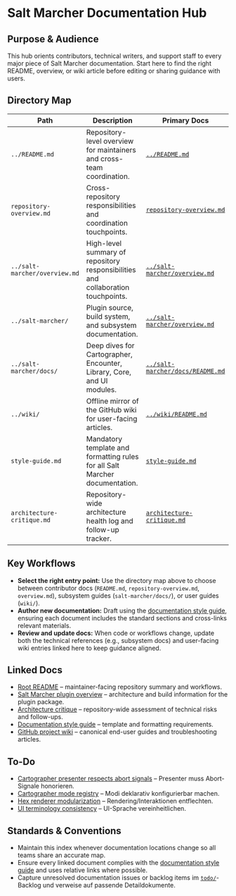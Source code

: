 # Salt Marcher Documentation Hub

## Purpose & Audience
This hub orients contributors, technical writers, and support staff to every major piece of Salt Marcher documentation. Start here to find the right README, overview, or wiki article before editing or sharing guidance with users.

## Directory Map
| Path | Description | Primary Docs |
| --- | --- | --- |
| `../README.md` | Repository-level overview for maintainers and cross-team coordination. | [`../README.md`](../README.md) |
| `repository-overview.md` | Cross-repository responsibilities and coordination touchpoints. | [`repository-overview.md`](repository-overview.md) |
| `../salt-marcher/overview.md` | High-level summary of repository responsibilities and collaboration touchpoints. | [`../salt-marcher/overview.md`](../salt-marcher/overview.md) |
| `../salt-marcher/` | Plugin source, build system, and subsystem documentation. | [`../salt-marcher/overview.md`](../salt-marcher/overview.md) |
| `../salt-marcher/docs/` | Deep dives for Cartographer, Encounter, Library, Core, and UI modules. | [`../salt-marcher/docs/README.md`](../salt-marcher/docs/README.md) |
| `../wiki/` | Offline mirror of the GitHub wiki for user-facing articles. | [`../wiki/README.md`](../wiki/README.md) |
| `style-guide.md` | Mandatory template and formatting rules for all Salt Marcher documentation. | [`style-guide.md`](style-guide.md) |
| `architecture-critique.md` | Repository-wide architecture health log and follow-up tracker. | [`architecture-critique.md`](architecture-critique.md) |

## Key Workflows
- **Select the right entry point:** Use the directory map above to choose between contributor docs (`README.md`, `repository-overview.md`, `overview.md`), subsystem guides (`salt-marcher/docs/`), or user guides (`wiki/`).
- **Author new documentation:** Draft using the [documentation style guide](style-guide.md), ensuring each document includes the standard sections and cross-links relevant materials.
- **Review and update docs:** When code or workflows change, update both the technical references (e.g., subsystem docs) and user-facing wiki entries linked here to keep guidance aligned.

## Linked Docs
- [Root README](../README.md) – maintainer-facing repository summary and workflows.
- [Salt Marcher plugin overview](../salt-marcher/overview.md) – architecture and build information for the plugin package.
- [Architecture critique](architecture-critique.md) – repository-wide assessment of technical risks and follow-ups.
- [Documentation style guide](style-guide.md) – template and formatting requirements.
- [GitHub project wiki](../wiki/README.md) – canonical end-user guides and troubleshooting articles.

## To-Do
- [Cartographer presenter respects abort signals](../todo/cartographer-presenter-abort-handling.md) – Presenter muss Abort-Signale honorieren.
- [Cartographer mode registry](../todo/cartographer-mode-registry.md) – Modi deklarativ konfigurierbar machen.
- [Hex renderer modularization](../todo/hex-renderer-modularization.md) – Rendering/Interaktionen entflechten.
- [UI terminology consistency](../todo/ui-terminology-consistency.md) – UI-Sprache vereinheitlichen.

## Standards & Conventions
- Maintain this index whenever documentation locations change so all teams share an accurate map.
- Ensure every linked document complies with the [documentation style guide](style-guide.md) and uses relative links where possible.
- Capture unresolved documentation issues or backlog items im [`todo/`](../todo/README.md)-Backlog und verweise auf passende Detaildokumente.
